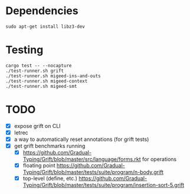 
# Dependencies

```
sudo apt-get install libz3-dev
```

# Testing

```
cargo test -- --nocapture
./test-runner.sh grift
./test-runner.sh migeed-ins-and-outs
./test-runner.sh migeed-context
./test-runner.sh migeed-smt
```

# TODO

- [x] expose grift on CLI
- [x] letrec
- [x] a way to automatically reset annotations (for grift tests)
- [x] get grift benchmarks running
  + [x] https://github.com/Gradual-Typing/Grift/blob/master/src/language/forms.rkt for operations
  + [x] floating point https://github.com/Gradual-Typing/Grift/blob/master/tests/suite/program/n-body.grift
  + [x] top-level (define, etc.) https://github.com/Gradual-Typing/Grift/blob/master/tests/suite/program/insertion-sort-5.grift
